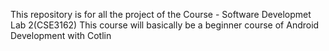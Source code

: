This repository is for all the project of the Course - Software Developmet Lab 2(CSE3162)
This course will basically be a beginner course of Android Development with Cotlin